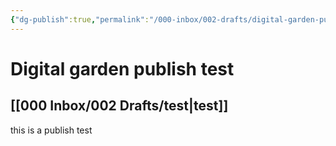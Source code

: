 ```yaml
---
{"dg-publish":true,"permalink":"/000-inbox/002-drafts/digital-garden-publish-test/","tags":"gardenEntry"}
---
```


# Digital garden publish test

## [[000 Inbox/002 Drafts/test\|test]] 

this is a publish test